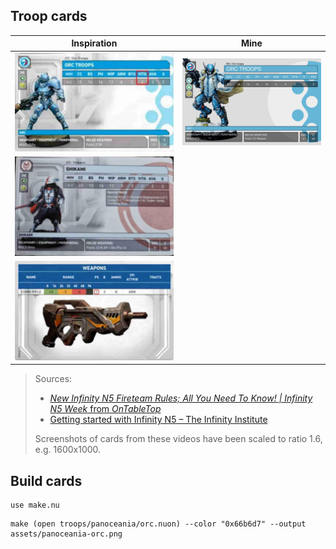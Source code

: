 ## Troop cards

| Inspiration                                           | Mine                           |
|-------------------------------------------------------|--------------------------------|
| ![](assets/4fb8339e-3d5d-4f70-9e3e-3f76bb449dd4.jpeg) | ![](assets/panoceania-orc.png) |
| ![](assets/c10788ac-cffd-4494-8f02-d7eaafcc30fa.jpeg) |                                |
| ![](assets/e3948ce6-e52d-4d15-be89-131ea8f03858.jpeg) |                                |

> Sources:
> - [_New Infinity N5 Fireteam Rules; All You Need To Know! | Infinity N5 Week_ from _OnTableTop_][video-1]
> - [Getting started with Infinity N5 – The Infinity Institute][video-2]
>
> Screenshots of cards from these videos have been scaled to ratio 1.6, e.g. 1600x1000.

## Build cards
```nushell
use make.nu
```
```nushell
make (open troops/panoceania/orc.nuon) --color "0x66b6d7" --output assets/panoceania-orc.png
```

[video-1]: https://youtu.be/DhcczP8GJhE
[video-2]: https://youtu.be/fX7fCxJVDd4
